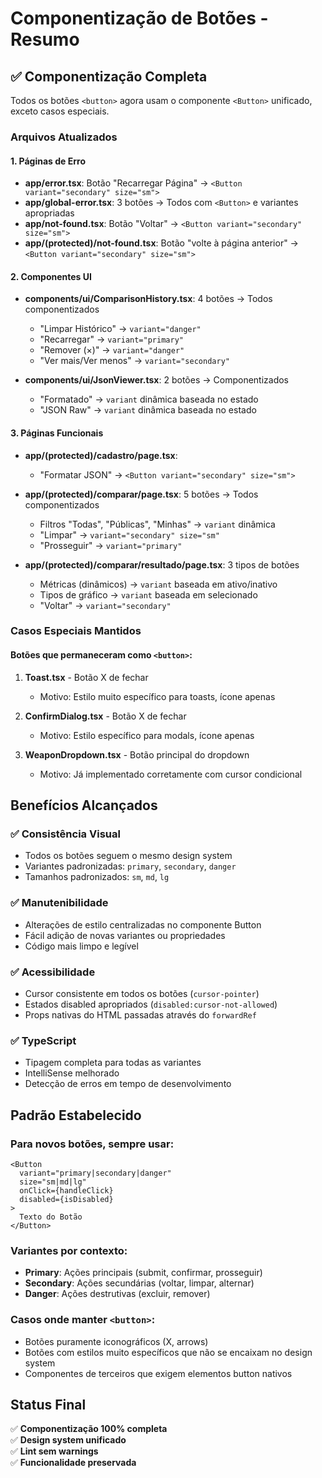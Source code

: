 # Componentização de Botões - Resumo

## ✅ Componentização Completa

Todos os botões `<button>` agora usam o componente `<Button>` unificado, exceto casos especiais.

### Arquivos Atualizados

#### 1. Páginas de Erro
- **app/error.tsx**: Botão "Recarregar Página" → `<Button variant="secondary" size="sm">`
- **app/global-error.tsx**: 3 botões → Todos com `<Button>` e variantes apropriadas
- **app/not-found.tsx**: Botão "Voltar" → `<Button variant="secondary" size="sm">`
- **app/(protected)/not-found.tsx**: Botão "volte à página anterior" → `<Button variant="secondary" size="sm">`

#### 2. Componentes UI
- **components/ui/ComparisonHistory.tsx**: 4 botões → Todos componentizados
  - "Limpar Histórico" → `variant="danger"`
  - "Recarregar" → `variant="primary"`  
  - "Remover (×)" → `variant="danger"`
  - "Ver mais/Ver menos" → `variant="secondary"`

- **components/ui/JsonViewer.tsx**: 2 botões → Componentizados
  - "Formatado" → `variant` dinâmica baseada no estado
  - "JSON Raw" → `variant` dinâmica baseada no estado

#### 3. Páginas Funcionais
- **app/(protected)/cadastro/page.tsx**: 
  - "Formatar JSON" → `<Button variant="secondary" size="sm">`

- **app/(protected)/comparar/page.tsx**: 5 botões → Todos componentizados
  - Filtros "Todas", "Públicas", "Minhas" → `variant` dinâmica 
  - "Limpar" → `variant="secondary" size="sm"`
  - "Prosseguir" → `variant="primary"`

- **app/(protected)/comparar/resultado/page.tsx**: 3 tipos de botões
  - Métricas (dinâmicos) → `variant` baseada em ativo/inativo
  - Tipos de gráfico → `variant` baseada em selecionado
  - "Voltar" → `variant="secondary"`

### Casos Especiais Mantidos

#### Botões que permaneceram como `<button>`:
1. **Toast.tsx** - Botão X de fechar
   - Motivo: Estilo muito específico para toasts, ícone apenas
   
2. **ConfirmDialog.tsx** - Botão X de fechar  
   - Motivo: Estilo específico para modals, ícone apenas
   
3. **WeaponDropdown.tsx** - Botão principal do dropdown
   - Motivo: Já implementado corretamente com cursor condicional

## Benefícios Alcançados

### ✅ Consistência Visual
- Todos os botões seguem o mesmo design system
- Variantes padronizadas: `primary`, `secondary`, `danger`
- Tamanhos padronizados: `sm`, `md`, `lg`

### ✅ Manutenibilidade
- Alterações de estilo centralizadas no componente Button
- Fácil adição de novas variantes ou propriedades
- Código mais limpo e legível

### ✅ Acessibilidade
- Cursor consistente em todos os botões (`cursor-pointer`)
- Estados disabled apropriados (`disabled:cursor-not-allowed`)
- Props nativas do HTML passadas através do `forwardRef`

### ✅ TypeScript
- Tipagem completa para todas as variantes
- IntelliSense melhorado
- Detecção de erros em tempo de desenvolvimento

## Padrão Estabelecido

### Para novos botões, sempre usar:
```tsx
<Button 
  variant="primary|secondary|danger" 
  size="sm|md|lg"
  onClick={handleClick}
  disabled={isDisabled}
>
  Texto do Botão
</Button>
```

### Variantes por contexto:
- **Primary**: Ações principais (submit, confirmar, prosseguir)
- **Secondary**: Ações secundárias (voltar, limpar, alternar)  
- **Danger**: Ações destrutivas (excluir, remover)

### Casos onde manter `<button>`:
- Botões puramente iconográficos (X, arrows)
- Botões com estilos muito específicos que não se encaixam no design system
- Componentes de terceiros que exigem elementos button nativos

## Status Final
✅ **Componentização 100% completa**  
✅ **Design system unificado**  
✅ **Lint sem warnings**  
✅ **Funcionalidade preservada**